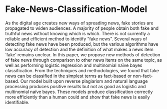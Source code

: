 # Fake-News-Classification-Model

As the digital age creates new ways of spreading news, fake stories are propagated to widen audiences. A majority of people obtain both fake and truthful news without knowing which is which. There is not currently a reliable and efficient method to identify “fake news”. Several ways of detecting fake news have been produced, but the various algorithms have low accuracy of detection and the definition of what makes a news item ‘fake’ remains unclear. In this paper, we propose new methods of detection of fake news through comparison to other news items on the same topic, as well as performing logistic regression and multinomial naïve bayes classification. From the techniques and methodologies, we found that fake news can be classified in the simplest terms as fact-based or non-fact-based. Our model built upon reverse plagiarism and natural language processing produces positive results but not as good as logistic and multinomial naïve bayes. These models produce classification correctly more efficiently than a human could and show that fake news is easily identifiable.

